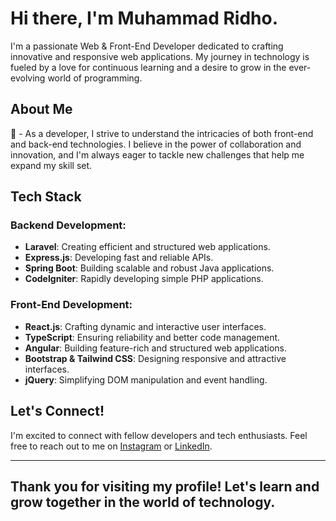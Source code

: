 # Hi there, I'm Muhammad Ridho.

I'm a passionate Web & Front-End Developer dedicated to crafting innovative and responsive web applications. My journey in technology is fueled by a love for continuous learning and a desire to grow in the ever-evolving world of programming.

## About Me

🌱 - As a developer, I strive to understand the intricacies of both front-end and back-end technologies. I believe in the power of collaboration and innovation, and I'm always eager to tackle new challenges that help me expand my skill set.

## Tech Stack

### Backend Development:
- **Laravel**: Creating efficient and structured web applications.
- **Express.js**: Developing fast and reliable APIs.
- **Spring Boot**: Building scalable and robust Java applications.
- **CodeIgniter**: Rapidly developing simple PHP applications.

### Front-End Development:
- **React.js**: Crafting dynamic and interactive user interfaces.
- **TypeScript**: Ensuring reliability and better code management.
- **Angular**: Building feature-rich and structured web applications.
- **Bootstrap & Tailwind CSS**: Designing responsive and attractive interfaces.
- **jQuery**: Simplifying DOM manipulation and event handling.

## Let's Connect!

I'm excited to connect with fellow developers and tech enthusiasts. Feel free to reach out to me on [Instagram](https://www.instagram.com/rye_dho_rambu) or [LinkedIn](https://www.linkedin.com/in/muhammad-ridho-443623168).

---
Thank you for visiting my profile! Let's learn and grow together in the world of technology.
---
